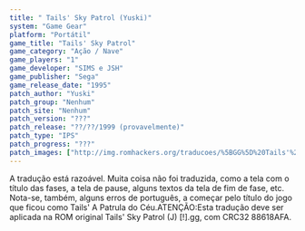 ```yaml
---
title: " Tails' Sky Patrol (Yuski)"
system: "Game Gear"
platform: "Portátil"
game_title: "Tails' Sky Patrol"
game_category: "Ação / Nave"
game_players: "1"
game_developer: "SIMS e JSH"
game_publisher: "Sega"
game_release_date: "1995"
patch_author: "Yuski"
patch_group: "Nenhum"
patch_site: "Nenhum"
patch_version: "???"
patch_release: "??/??/1999 (provavelmente)"
patch_type: "IPS"
patch_progress: "???"
patch_images: ["http://img.romhackers.org/traducoes/%5BGG%5D%20Tails'%20Sky%20Patrol%20-%20Yuski%20-%201.png","http://img.romhackers.org/traducoes/%5BGG%5D%20Tails'%20Sky%20Patrol%20-%20Yuski%20-%202.png","http://img.romhackers.org/traducoes/%5BGG%5D%20Tails'%20Sky%20Patrol%20-%20Yuski%20-%203.png"]
---
```

A tradução está razoável. Muita coisa não foi traduzida, como a tela com o título das fases, a tela de pause, alguns textos da tela de fim de fase, etc. Nota-se, também, alguns erros de português, a começar pelo título do jogo que ficou como Tails' A Patrula do Céu.ATENÇÃO:Esta tradução deve ser aplicada na ROM original Tails' Sky Patrol (J) [!].gg, com CRC32 88618AFA.